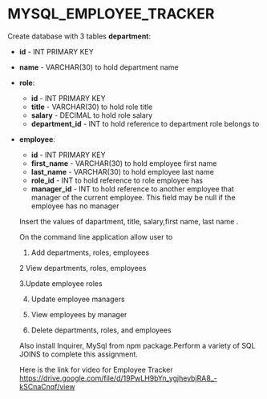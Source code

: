# MYSQL_EMPLOYEE_TRACKER

Create database with 3 tables
**department**:

  * **id** - INT PRIMARY KEY
  * **name** - VARCHAR(30) to hold department name

* **role**:

  * **id** - INT PRIMARY KEY
  * **title** -  VARCHAR(30) to hold role title
  * **salary** -  DECIMAL to hold role salary
  * **department_id** -  INT to hold reference to department role belongs to

* **employee**:

  * **id** - INT PRIMARY KEY
  * **first_name** - VARCHAR(30) to hold employee first name
  * **last_name** - VARCHAR(30) to hold employee last name
  * **role_id** - INT to hold reference to role employee has
  * **manager_id** - INT to hold reference to another employee that manager of the current employee. This field may be null if the employee has no manager
  
  Insert the values of dapartment, title, salary,first name, last name .
  
  On the command line application allow user to 
  1. Add departments, roles, employees

  2 View departments, roles, employees

  3.Update employee roles
  
  4. Update employee managers

  5.  View employees by manager

  6. Delete departments, roles, and employees
  
  Also install Inquirer, MySql from npm package.Perform a variety of SQL JOINS to complete this assignment.
  
  Here is the link for video for Employee Tracker
   https://drive.google.com/file/d/19PwLH9bYn_ygjhevbjRA8_-kSCnaCnqf/view
   
